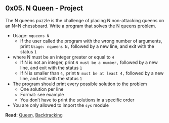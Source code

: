 ## 0x05. N Queen - Project

The N queens puzzle is the challenge of placing N non-attacking queens on an N×N chessboard. Write a program that solves the N queens problem.

* Usage: `nqueens N`
	* If the user called the program with the wrong number of arguments, print `Usage: nqueens N,` followed by a new line, and exit with the status `1`
* where N must be an integer greater or equal to `4`
	* If N is not an integer, print `N must be a number,` followed by a new line, and exit with the status `1`
	* If N is smaller than `4,` print `N must be at least 4,` followed by a new line, and exit with the status `1`
* The program should print every possible solution to the problem
	* One solution per line
	* Format: see example
	* You don’t have to print the solutions in a specific order
* You are only allowed to import the `sys` module

**Read:** [Queen](https://en.wikipedia.org/wiki/Queen_%28chess%29), [Backtracking](https://en.wikipedia.org/wiki/Backtracking)
